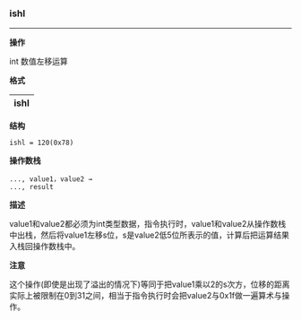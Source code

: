 ### ishl

----

**操作**

int 数值左移运算

**格式**

|ishl|
|--------:|

**结构**
```
ishl = 120(0x78)
```

**操作数栈**
```
..., value1，value2 →
..., result
```

**描述**

value1和value2都必须为int类型数据，指令执行时，value1和value2从操作数栈中出栈，然后将value1左移s位，s是value2低5位所表示的值，计算后把运算结果入栈回操作数栈中。

**注意**

这个操作(即使是出现了溢出的情况下)等同于把value1乘以2的s次方，位移的距离实际上被限制在0到31之间，相当于指令执行时会把value2与0x1f做一遍算术与操作。
